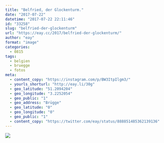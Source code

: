 ```yaml
---
title: "Belfried, der Glockenturm."
date: "2017-07-22"
datetime: "2017-07-22 22:11:46"
id: "33258"
slug: "belfried-der-glockenturm"
url: "https://eay.cc/2017/belfried-der-glockenturm/"
author: "eay"
format: "image"
categories:
  - 0815
tags:
  - belgien
  - bruegge
  - fotos
meta:
  - content_copy: "https://instagram.com/p/BW3ItpIlgm3/"
  - yourls_shorturl: "http://eay.li/30g"
  - geo_latitude: "51.2094204"
  - geo_longitude: "3.2252054"
  - geo_public: "1"
  - geo_address: "Brügge"
  - geo_latitude: "0"
  - geo_longitude: "0"
  - geo_public: "1"
  - content_copy: "https://twitter.com/eay/status/888851485362139136"
---
```


![](https://eay.cc/uploads/2017/belfried.jpeg)
